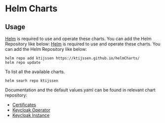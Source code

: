 # Helm Charts
## Usage
[Helm](helm.sh) is required to use and operate these charts. You can add the Helm Repository like below:
[Helm](helm.sh) is required to use and operate these charts. You can add the Helm Repository like below:
```
helm repo add ktijssen https://ktijssen.github.io/helmCharts/
helm repo update
```

To list all the available charts.
```
helm searh repo ktijssen
```

Documentation and the default values.yaml can be found in relevant chart repository:

* [Certificates](https://github.com/ktijssen/helmCharts/tree/main/charts/certificates)
* [Keycloak Operator](https://github.com/ktijssen/helmCharts/tree/main/charts/keycloak-operator)
* [Keycloak Instance](https://github.com/ktijssen/helmCharts/tree/main/charts/keycloak-instance)